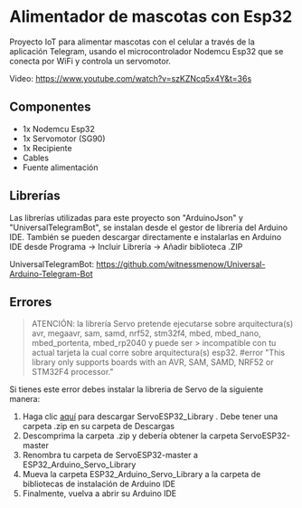 # Alimentador de mascotas con Esp32

Proyecto IoT para alimentar mascotas con el celular a través de la aplicación Telegram, usando el microcontrolador Nodemcu Esp32 que se conecta por WiFi y controla un servomotor.

Video: https://www.youtube.com/watch?v=szKZNcq5x4Y&t=36s

## Componentes

- 1x Nodemcu Esp32
- 1x Servomotor (SG90)
- 1x Recipiente
- Cables
- Fuente alimentación


## Librerías

Las librerías utilizadas para este proyecto son "ArduinoJson" y "UniversalTelegramBot", se instalan desde el gestor de librería del Arduino IDE. También se pueden descargar directamente e instalarlas en Arduino IDE desde Programa -> Incluir Librería -> Añadir biblioteca .ZIP

UniversalTelegramBot: https://github.com/witnessmenow/Universal-Arduino-Telegram-Bot

## Errores

> ATENCIÓN: la librería Servo pretende ejecutarse sobre arquitectura(s) avr, megaavr, sam, samd, nrf52, stm32f4, mbed, mbed_nano, mbed_portenta, mbed_rp2040 y puede ser > incompatible con tu actual tarjeta la cual corre sobre arquitectura(s) esp32.
> #error "This library only supports boards with an AVR, SAM, SAMD, NRF52 or STM32F4 processor."
 
Si tienes este error debes instalar la libreria de Servo de la siguiente manera:

1. Haga clic [aquí](https://github.com/RoboticsBrno/ServoESP32/archive/refs/heads/master.zip) para descargar ServoESP32_Library . Debe tener una carpeta .zip en su carpeta de Descargas
2. Descomprima la carpeta .zip y debería obtener la carpeta ServoESP32-master
3. Renombra tu carpeta de ServoESP32-master a ESP32_Arduino_Servo_Library
4. Mueva la carpeta ESP32_Arduino_Servo_Library a la carpeta de bibliotecas de instalación de Arduino IDE
5. Finalmente, vuelva a abrir su Arduino IDE


